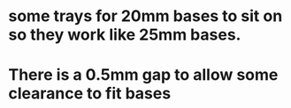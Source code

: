 # some trays for 20mm bases to sit on so they work like 25mm bases.
# There is a 0.5mm gap to allow some clearance to fit bases
